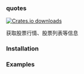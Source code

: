### quotes

[![Crates.io downloads](https://img.shields.io/crates/d/quotes)](https://crates.io/crates/quotes)

获取股票行情、股票列表等信息


### Installation





### Examples



